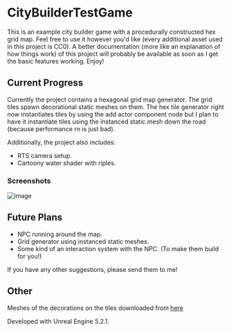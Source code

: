# CityBuilderTestGame

This is an example city builder game with a procedurally constructed hex grid map. Feel free to use it however you'd like (every additional asset used in this project is CC0). A better documentation (more like an explanation of how things work) of this project will probably be available as soon as I get the basic features working. Enjoy!

## Current Progress

Currently the project contains a hexagonal grid map generator. The grid tiles spawn decorational static meshes on them. The hex tile generator right now instantiates tiles by using the add actor component node but I plan to have it instantiate tiles using the instanced static mesh down the road (because performance rn is just bad).

Additionally, the project also includes:
- RTS camera setup.
- Cartoony water shader with riples. 

### Screenshots

![image](https://github.com/specklew/CityBuilderTestGame/assets/76997864/0a5f71e5-d924-4b81-b0ae-341a568e65ed)

## Future Plans

- NPC running around the map.
- Grid generator using instanced static meshes.
- Some kind of an interaction system with the NPC. (To make them build for you!)

If you have any other suggestions, please send them to me!

## Other

Meshes of the decorations on the tiles downloaded from [here](https://kenney.nl/assets)

Developed with Unreal Engine 5.2.1.
